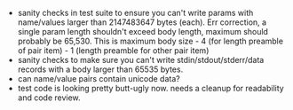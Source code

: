 * sanity checks in test suite to ensure you can't write params with name/values larger than 2147483647 bytes (each). Err correction, a single param length shouldn't exceed body length, maximum should probably be 65,530. This is maximum body size - 4 (for length preamble of pair item) - 1 (length preamble for other pair item)
* sanity checks to make sure you can't write stdin/stdout/stderr/data records with a body larger than 65535 bytes.
* can name/value pairs contain unicode data?
* test code is looking pretty butt-ugly now. needs a cleanup for readability and code review.